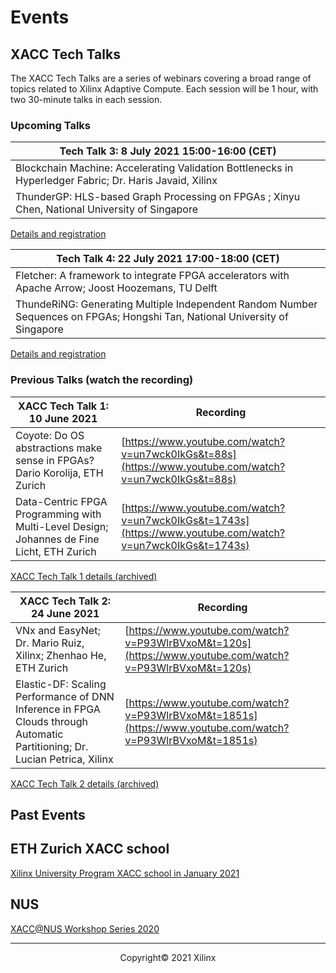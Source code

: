 # Events

## XACC Tech Talks

The XACC Tech Talks are a series of webinars covering a broad range of topics related to Xilinx Adaptive Compute. Each session will be 1 hour, with two 30-minute talks in each session. 

### Upcoming Talks

| Tech Talk 3: 8 July 2021 15:00-16:00 (CET)                   |
| ------------------------------------------------------------ |
| Blockchain Machine: Accelerating Validation Bottlenecks in Hyperledger Fabric; Dr. Haris Javaid, Xilinx |
| ThunderGP: HLS-based Graph Processing on FPGAs ; Xinyu Chen, National  University of Singapore |

[Details and registration](./xacc_tech_talks.html#xacc-tech-talk-3)

| Tech Talk 4: 22 July 2021 17:00-18:00 (CET)                   |
| ------------------------------------------------------------ |
| Fletcher: A framework to integrate FPGA accelerators with Apache Arrow;  Joost Hoozemans, TU Delft |
|  ThundeRiNG: Generating Multiple Independent Random Number Sequences on FPGAs; Hongshi Tan, National  University of Singapore |

[Details and registration](./xacc_tech_talks.html#xacc-tech-talk-4)

### Previous Talks (watch the recording)

| XACC Tech Talk 1: 10 June 2021 | Recording                                           |
| ------------------------------------------------------------ | --------------------------------------------------- |
| Coyote: Do OS abstractions make sense in FPGAs? Dario Korolija, ETH Zurich | [https://www.youtube.com/watch?v=un7wck0IkGs&t=88s](https://www.youtube.com/watch?v=un7wck0IkGs&t=88s)   |
| Data-Centric FPGA Programming with Multi-Level Design; Johannes de Fine Licht, ETH Zurich | [https://www.youtube.com/watch?v=un7wck0IkGs&t=1743s](https://www.youtube.com/watch?v=un7wck0IkGs&t=1743s) |

[XACC Tech Talk 1 details (archived)](./xacc_tech_talks.html#xacc-tech-talk-1)

| XACC Tech Talk 2: 24 June 2021 | Recording                                           |
| ------------------------------------------------------------ | --------------------------------------------------- |
|  VNx and EasyNet; Dr. Mario Ruiz, Xilinx; Zhenhao He, ETH Zurich | [https://www.youtube.com/watch?v=P93WlrBVxoM&t=120s](https://www.youtube.com/watch?v=P93WlrBVxoM&t=120s)   |
| Elastic-DF: Scaling Performance of DNN Inference in FPGA Clouds through Automatic Partitioning; Dr. Lucian Petrica, Xilinx | [https://www.youtube.com/watch?v=P93WlrBVxoM&t=1851s](https://www.youtube.com/watch?v=P93WlrBVxoM&t=1851s) |

[XACC Tech Talk 2 details (archived)](./xacc_tech_talks.html#xacc-tech-talk-2)

## Past Events

## ETH Zurich XACC school

[Xilinx University Program XACC school in January 2021](xup_ethxacc_school_2021.md)

## NUS

[XACC@NUS Workshop Series 2020](https://xaccnus.github.io/)

---------------------------------------

<p align="center">Copyright&copy; 2021 Xilinx</p>
